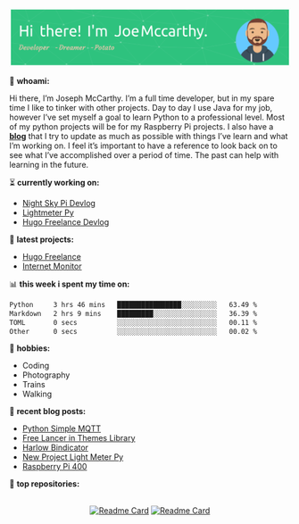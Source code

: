 ![Header](./github-header-image.png)

🧐 **whoami:**

Hi there, I’m Joseph McCarthy. I’m a full time developer, but in my spare time I like to tinker with other projects. Day to day I use Java for my job, however I’ve set myself a goal to learn Python to a professional level. Most of my python projects will be for my Raspberry Pi projects. I also have a [__blog__](https://joemccarthy.co.uk) that I try to update as much as possible with things I’ve learn and what I’m working on. I feel it’s important to have a reference to look back on to see what I’ve accomplished over a period of time. The past can help with learning in the future.


:hourglass_flowing_sand: **currently working on:**
<!-- SPUD_WORKING_ON:START -->
- [Night Sky Pi Devlog](https://joseph-mccarthy.github.io/devlogs/night-sky-pi/)
- [Lightmeter Py](https://joseph-mccarthy.github.io/devlogs/lightmeter-py/)
- [Hugo Freelance Devlog](https://joseph-mccarthy.github.io/devlogs/hugo-freelance/)
<!-- SPUD_WORKING_ON:END -->

🌱 **latest projects:**
<!-- SPUD_PROJECTS:START -->
- [Hugo Freelance](https://joseph-mccarthy.github.io/projects/hugo-freelance/)
- [Internet Monitor](https://joseph-mccarthy.github.io/projects/internet-monitor/)
<!-- SPUD_PROJECTS:END -->

📊 **this week i spent my time on:**
<!--START_SECTION:waka-->

```text
Python     3 hrs 46 mins   ████████████████░░░░░░░░░   63.49 %
Markdown   2 hrs 9 mins    █████████░░░░░░░░░░░░░░░░   36.39 %
TOML       0 secs          ░░░░░░░░░░░░░░░░░░░░░░░░░   00.11 %
Other      0 secs          ░░░░░░░░░░░░░░░░░░░░░░░░░   00.02 %
```

<!--END_SECTION:waka-->

📅 **hobbies:**
- Coding
- Photography
- Trains
- Walking

:memo: **recent blog posts:**
<!-- SPUD_POSTS:START -->
- [Python Simple MQTT](https://joemccarthy.co.uk/posts/python-simple-mqtt/)
- [Free Lancer in Themes Library](https://joemccarthy.co.uk/posts/free-lancer-in-themes-library/)
- [Harlow Bindicator](https://joemccarthy.co.uk/posts/harlow-bindicator/)
- [New Project Light Meter Py](https://joemccarthy.co.uk/posts/new-project-light-meter-py/)
- [Raspberry Pi 400](https://joemccarthy.co.uk/posts/pi-400/)
<!-- SPUD_POSTS:END -->

:abacus: **top repositories:**
</br>
</br>
<div align="center">

  [![Readme Card](https://github-readme-stats.vercel.app/api/pin/?username=joseph-mccarthy&repo=internet-monitor)](https://github.com/joseph-mccarthy/internet-monitor)
[![Readme Card](https://github-readme-stats.vercel.app/api/pin/?username=joseph-mccarthy&repo=hugo-bootstrap-freelancer-template)](https://github.com/joseph-mccarthy/hugo-bootstrap-freelancer-template)

  </div>

